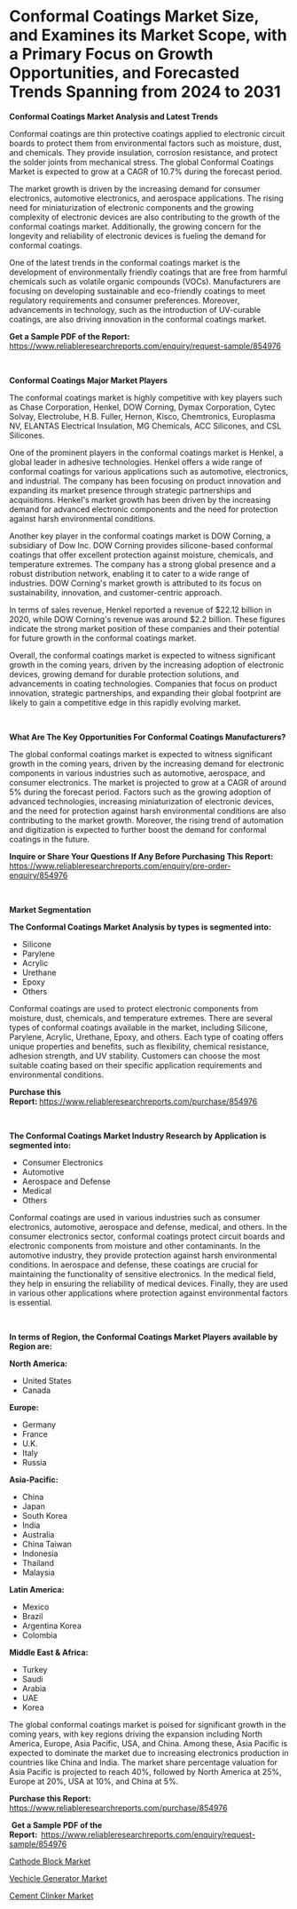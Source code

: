 <p><h1>Conformal Coatings Market Size, and Examines its Market Scope, with a Primary Focus on Growth Opportunities, and Forecasted Trends Spanning from 2024 to 2031</h1></p><p><strong>Conformal Coatings Market Analysis and Latest Trends</strong></p>
<p><p>Conformal coatings are thin protective coatings applied to electronic circuit boards to protect them from environmental factors such as moisture, dust, and chemicals. They provide insulation, corrosion resistance, and protect the solder joints from mechanical stress. The global Conformal Coatings Market is expected to grow at a CAGR of 10.7% during the forecast period.</p><p>The market growth is driven by the increasing demand for consumer electronics, automotive electronics, and aerospace applications. The rising need for miniaturization of electronic components and the growing complexity of electronic devices are also contributing to the growth of the conformal coatings market. Additionally, the growing concern for the longevity and reliability of electronic devices is fueling the demand for conformal coatings.</p><p>One of the latest trends in the conformal coatings market is the development of environmentally friendly coatings that are free from harmful chemicals such as volatile organic compounds (VOCs). Manufacturers are focusing on developing sustainable and eco-friendly coatings to meet regulatory requirements and consumer preferences. Moreover, advancements in technology, such as the introduction of UV-curable coatings, are also driving innovation in the conformal coatings market.</p></p>
<p><strong>Get a Sample PDF of the Report:&nbsp;</strong> <a href="https://www.reliableresearchreports.com/enquiry/request-sample/854976">https://www.reliableresearchreports.com/enquiry/request-sample/854976</a></p>
<p>&nbsp;</p>
<p><strong>Conformal Coatings Major Market Players</strong></p>
<p><p>The conformal coatings market is highly competitive with key players such as Chase Corporation, Henkel, DOW Corning, Dymax Corporation, Cytec Solvay, Electrolube, H.B. Fuller, Hernon, Kisco, Chemtronics, Europlasma NV, ELANTAS Electrical Insulation, MG Chemicals, ACC Silicones, and CSL Silicones.</p><p>One of the prominent players in the conformal coatings market is Henkel, a global leader in adhesive technologies. Henkel offers a wide range of conformal coatings for various applications such as automotive, electronics, and industrial. The company has been focusing on product innovation and expanding its market presence through strategic partnerships and acquisitions. Henkel's market growth has been driven by the increasing demand for advanced electronic components and the need for protection against harsh environmental conditions.</p><p>Another key player in the conformal coatings market is DOW Corning, a subsidiary of Dow Inc. DOW Corning provides silicone-based conformal coatings that offer excellent protection against moisture, chemicals, and temperature extremes. The company has a strong global presence and a robust distribution network, enabling it to cater to a wide range of industries. DOW Corning's market growth is attributed to its focus on sustainability, innovation, and customer-centric approach.</p><p>In terms of sales revenue, Henkel reported a revenue of $22.12 billion in 2020, while DOW Corning's revenue was around $2.2 billion. These figures indicate the strong market position of these companies and their potential for future growth in the conformal coatings market.</p><p>Overall, the conformal coatings market is expected to witness significant growth in the coming years, driven by the increasing adoption of electronic devices, growing demand for durable protection solutions, and advancements in coating technologies. Companies that focus on product innovation, strategic partnerships, and expanding their global footprint are likely to gain a competitive edge in this rapidly evolving market.</p></p>
<p>&nbsp;</p>
<p><strong>What Are The Key Opportunities For Conformal Coatings Manufacturers?</strong></p>
<p><p>The global conformal coatings market is expected to witness significant growth in the coming years, driven by the increasing demand for electronic components in various industries such as automotive, aerospace, and consumer electronics. The market is projected to grow at a CAGR of around 5% during the forecast period. Factors such as the growing adoption of advanced technologies, increasing miniaturization of electronic devices, and the need for protection against harsh environmental conditions are also contributing to the market growth. Moreover, the rising trend of automation and digitization is expected to further boost the demand for conformal coatings in the future.</p></p>
<p><strong>Inquire or Share Your Questions If Any Before Purchasing This Report:</strong> <a href="https://www.reliableresearchreports.com/enquiry/pre-order-enquiry/854976">https://www.reliableresearchreports.com/enquiry/pre-order-enquiry/854976</a></p>
<p>&nbsp;</p>
<p><strong>Market Segmentation</strong></p>
<p><strong>The Conformal Coatings Market Analysis by types is segmented into:</strong></p>
<p><ul><li>Silicone</li><li>Parylene</li><li>Acrylic</li><li>Urethane</li><li>Epoxy</li><li>Others</li></ul></p>
<p><p>Conformal coatings are used to protect electronic components from moisture, dust, chemicals, and temperature extremes. There are several types of conformal coatings available in the market, including Silicone, Parylene, Acrylic, Urethane, Epoxy, and others. Each type of coating offers unique properties and benefits, such as flexibility, chemical resistance, adhesion strength, and UV stability. Customers can choose the most suitable coating based on their specific application requirements and environmental conditions.</p></p>
<p><strong>Purchase this Report:&nbsp;</strong><a href="https://www.reliableresearchreports.com/purchase/854976">https://www.reliableresearchreports.com/purchase/854976</a></p>
<p>&nbsp;</p>
<p><strong>The Conformal Coatings Market Industry Research by Application is segmented into:</strong></p>
<p><ul><li>Consumer Electronics</li><li>Automotive</li><li>Aerospace and Defense</li><li>Medical</li><li>Others</li></ul></p>
<p><p>Conformal coatings are used in various industries such as consumer electronics, automotive, aerospace and defense, medical, and others. In the consumer electronics sector, conformal coatings protect circuit boards and electronic components from moisture and other contaminants. In the automotive industry, they provide protection against harsh environmental conditions. In aerospace and defense, these coatings are crucial for maintaining the functionality of sensitive electronics. In the medical field, they help in ensuring the reliability of medical devices. Finally, they are used in various other applications where protection against environmental factors is essential.</p></p>
<p>&nbsp;</p>
<p><strong>In terms of Region, the Conformal Coatings Market Players available by Region are:</strong></p>
<p>
    <p> <strong> North America: </strong>
        <ul>
            <li>United States</li>
            <li>Canada</li>
        </ul>
        </p> 
    <p> <strong> Europe: </strong>
        <ul>
            <li>Germany</li>
            <li>France</li>
            <li>U.K.</li>
            <li>Italy</li>
            <li>Russia</li>
        </ul>
        </p> 
    <p> <strong> Asia-Pacific: </strong>
        <ul>
            <li>China</li>
            <li>Japan</li>
            <li>South Korea</li>
            <li>India</li>
            <li>Australia</li>
            <li>China Taiwan</li>
            <li>Indonesia</li>
            <li>Thailand</li>
            <li>Malaysia</li>
        </ul>
        </p> 
    <p> <strong> Latin America: </strong>
        <ul>
            <li>Mexico</li>
            <li>Brazil</li>
            <li>Argentina Korea</li>
            <li>Colombia</li>
        </ul>
        </p> 
    <p> <strong> Middle East & Africa: </strong>
        <ul>
            <li>Turkey</li>
            <li>Saudi</li>
            <li>Arabia</li>
            <li>UAE</li>
            <li>Korea</li>
        </ul>
    </p>
    </p>
<p><p>The global conformal coatings market is poised for significant growth in the coming years, with key regions driving the expansion including North America, Europe, Asia Pacific, USA, and China. Among these, Asia Pacific is expected to dominate the market due to increasing electronics production in countries like China and India. The market share percentage valuation for Asia Pacific is projected to reach 40%, followed by North America at 25%, Europe at 20%, USA at 10%, and China at 5%.</p></p>
<p><strong>Purchase this Report: </strong><a href="https://www.reliableresearchreports.com/purchase/854976">https://www.reliableresearchreports.com/purchase/854976</a></p>
<p>&nbsp;<strong>Get a Sample PDF of the Report:&nbsp;&nbsp;</strong><a href="https://www.reliableresearchreports.com/enquiry/request-sample/854976">https://www.reliableresearchreports.com/enquiry/request-sample/854976</a></p>
<p><strong></strong></p>
<p><p><a href="https://github.com/peachesmcdowel1/Market-Research-Report-List-1/blob/main/cathode-block-market.md">Cathode Block Market</a></p><p><a href="https://view.publitas.com/reportprime-1/vechicle-generator-market-share-market-new-trends-analysis-report-by-type-by-application-by-end-use-by-region-and-segment-forecasts-2023-2030/">Vechicle Generator Market</a></p><p><a href="https://github.com/edytherolanlouisejk1miz0wig/Market-Research-Report-List-1/blob/main/cement-clinker-market.md">Cement Clinker Market</a></p></p>